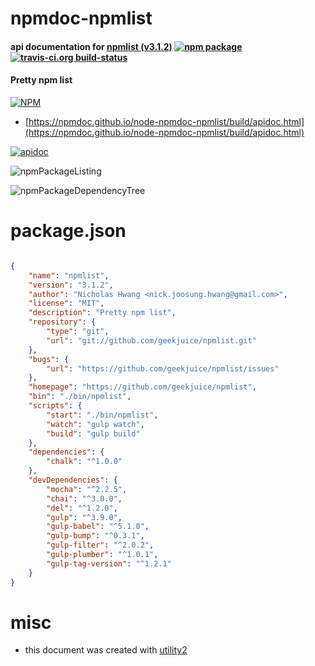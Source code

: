 # npmdoc-npmlist

#### api documentation for  [npmlist (v3.1.2)](https://github.com/geekjuice/npmlist)  [![npm package](https://img.shields.io/npm/v/npmdoc-npmlist.svg?style=flat-square)](https://www.npmjs.org/package/npmdoc-npmlist) [![travis-ci.org build-status](https://api.travis-ci.org/npmdoc/node-npmdoc-npmlist.svg)](https://travis-ci.org/npmdoc/node-npmdoc-npmlist)

#### Pretty npm list

[![NPM](https://nodei.co/npm/npmlist.png?downloads=true&downloadRank=true&stars=true)](https://www.npmjs.com/package/npmlist)

- [https://npmdoc.github.io/node-npmdoc-npmlist/build/apidoc.html](https://npmdoc.github.io/node-npmdoc-npmlist/build/apidoc.html)

[![apidoc](https://npmdoc.github.io/node-npmdoc-npmlist/build/screenCapture.buildCi.browser.%252Ftmp%252Fbuild%252Fapidoc.html.png)](https://npmdoc.github.io/node-npmdoc-npmlist/build/apidoc.html)

![npmPackageListing](https://npmdoc.github.io/node-npmdoc-npmlist/build/screenCapture.npmPackageListing.svg)

![npmPackageDependencyTree](https://npmdoc.github.io/node-npmdoc-npmlist/build/screenCapture.npmPackageDependencyTree.svg)



# package.json

```json

{
    "name": "npmlist",
    "version": "3.1.2",
    "author": "Nicholas Hwang <nick.joosung.hwang@gmail.com>",
    "license": "MIT",
    "description": "Pretty npm list",
    "repository": {
        "type": "git",
        "url": "git://github.com/geekjuice/npmlist.git"
    },
    "bugs": {
        "url": "https://github.com/geekjuice/npmlist/issues"
    },
    "homepage": "https://github.com/geekjuice/npmlist",
    "bin": "./bin/npmlist",
    "scripts": {
        "start": "./bin/npmlist",
        "watch": "gulp watch",
        "build": "gulp build"
    },
    "dependencies": {
        "chalk": "^1.0.0"
    },
    "devDependencies": {
        "mocha": "^2.2.5",
        "chai": "^3.0.0",
        "del": "^1.2.0",
        "gulp": "^3.9.0",
        "gulp-babel": "^5.1.0",
        "gulp-bump": "^0.3.1",
        "gulp-filter": "^2.0.2",
        "gulp-plumber": "^1.0.1",
        "gulp-tag-version": "^1.2.1"
    }
}
```



# misc
- this document was created with [utility2](https://github.com/kaizhu256/node-utility2)
